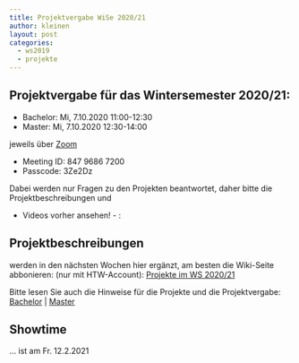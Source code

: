 ```yaml
---
title: Projektvergabe WiSe 2020/21
author: kleinen
layout: post
categories:
  - ws2019
  - projekte
---
```


## Projektvergabe für das Wintersemester 2020/21:

* Bachelor: Mi, 7.10.2020 11:00-12:30 
* Master: Mi, 7.10.2020 12:30-14:00

jeweils über [Zoom](https://us02web.zoom.us/j/84796867200?pwd=NjdQK05rNkpDNjdjVUNHNk5qbnZ6Zz09)

* Meeting ID: 847 9686 7200
* Passcode: 3Ze2Dz

Dabei werden nur Fragen zu den Projekten beantwortet, daher bitte die Projektbeschreibungen und
- Videos vorher ansehen! - :


## Projektbeschreibungen

werden in den nächsten Wochen hier ergänzt, am besten die Wiki-Seite abbonieren:
(nur mit HTW-Account): [Projekte im WS 2020/21](https://wiki.htw-berlin.de/confluence/pages/viewpage.action?pageId=90636469)


Bitte lesen Sie auch die Hinweise für die Projekte und die Projektvergabe:
[Bachelor](https://imi-bachelor.htw-berlin.de/studium/projekte/) | [Master](http://imi-master.htw-berlin.de/studium/projekte/#c15285s)

## Showtime

... ist am Fr. 12.2.2021
